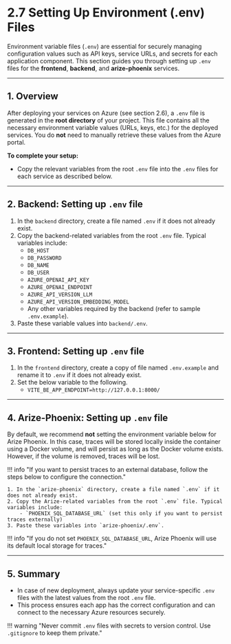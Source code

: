 # 2.7 Setting Up Environment (.env) Files

Environment variable files (`.env`) are essential for securely managing configuration values such as API keys, service URLs, and secrets for each application component. This section guides you through setting up `.env` files for the **frontend**, **backend**, and **arize-phoenix** services.

---

## 1. Overview

After deploying your services on Azure (see section 2.6), a `.env` file is generated in the **root directory** of your project. This file contains all the necessary environment variable values (URLs, keys, etc.) for the deployed services. You do **not** need to manually retrieve these values from the Azure portal.

**To complete your setup:**
- Copy the relevant variables from the root `.env` file into the `.env` files for each service as described below.

---

## 2. Backend: Setting up `.env` file

1. In the `backend` directory, create a file named `.env` if it does not already exist.
2. Copy the backend-related variables from the root `.env` file. Typical variables include:
    - `DB_HOST`
    - `DB_PASSWORD`
    - `DB_NAME`
    - `DB_USER`
    - `AZURE_OPENAI_API_KEY`
    - `AZURE_OPENAI_ENDPOINT`
    - `AZURE_API_VERSION_LLM`
    - `AZURE_API_VERSION_EMBEDDING_MODEL`
    - Any other variables required by the backend (refer to sample `.env.example`).
3. Paste these variable values into `backend/.env`.

---

## 3. Frontend: Setting up `.env` file

1. In the `frontend` directory, create a copy of file named `.env.example` and rename it to `.env` if it does not already exist.
2. Set the below variable to the following.
    - `VITE_BE_APP_ENDPOINT=http://127.0.0.1:8000/`

---

## 4. Arize-Phoenix: Setting up `.env` file

By default, we recommend **not** setting the environment variable below for Arize Phoenix. In this case, traces will be stored locally inside the container using a Docker volume, and will persist as long as the Docker volume exists. However, if the volume is removed, traces will be lost. 

!!! info "If you want to persist traces to an external database, follow the steps below to configure the connection."

    1. In the `arize-phoenix` directory, create a file named `.env` if it does not already exist.
    2. Copy the Arize-related variables from the root `.env` file. Typical variables include:
        - `PHOENIX_SQL_DATABASE_URL` (set this only if you want to persist traces externally)
    3. Paste these variables into `arize-phoenix/.env`.

!!! info "If you do not set `PHOENIX_SQL_DATABASE_URL`, Arize Phoenix will use its default local storage for traces."

---

## 5. Summary

- In case of new deployment, always update your service-specific `.env` files with the latest values from the root `.env` file.
- This process ensures each app has the correct configuration and can connect to the necessary Azure resources securely.

!!! warning "Never commit `.env` files with secrets to version control. Use `.gitignore` to keep them private."

